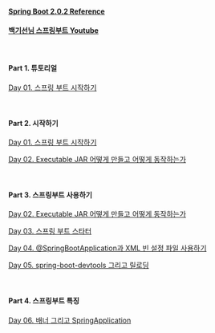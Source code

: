 #### [Spring Boot 2.0.2 Reference](https://docs.spring.io/spring-boot/docs/2.0.2.RELEASE/reference/htmlsingle/)

#### [백기선님 스프링부트 Youtube](https://www.youtube.com/watch?v=CnmTCMRTbxo&list=PLfI752FpVCS8tDT1QEYwcXmkKDz-_6nm3)

&nbsp;
&nbsp;

#### Part 1. 튜토리얼

[Day 01. 스프링 부트 시작하기](./Day01/README.md)

&nbsp;

#### Part 2. 시작하기

[Day 01. 스프링 부트 시작하기](./Day01/README.md)

[Day 02. Executable JAR 어떻게 만들고 어떻게 동작하는가](./Day02/README.md)

&nbsp;

#### Part 3. 스프링부트 사용하기

[Day 02. Executable JAR 어떻게 만들고 어떻게 동작하는가](./Day02/README.md)

[Day 03. 스프링 부트 스타터](./Day03/README.md)

[Day 04. @SpringBootApplication과 XML 빈 설정 파일 사용하기](./Day04/README.md)

[Day 05. spring-boot-devtools 그리고 릴로딩](./Day05/README.md)

&nbsp;

#### Part 4. 스프링부트 특징

[Day 06. 배너 그리고 SpringApplication](./Day06/README.md)

####
